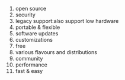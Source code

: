 1. open source
2. security
3. legacy support:also support low hardware
4. portable & flexible
5. software updates
6. customizations
7. free
8. various flavours and distributions
9. community
10. performance
11. fast & easy